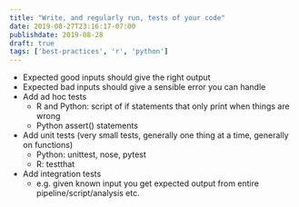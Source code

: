 ```yaml
---
title: "Write, and regularly run, tests of your code"
date: 2019-08-27T23:16:17-07:00
publishdate: 2019-08-28
draft: true
tags: ['best-practices', 'r', 'python']
---
```



- Expected good inputs should give the right output
- Expected bad inputs should give a sensible error you can handle
- Add ad hoc tests
    - R and Python: script of if statements that only print when things are wrong
    - Python assert() statements
- Add unit tests (very small tests, generally one thing at a time, generally on functions)
    - Python: unittest, nose, pytest
    - R: testthat
- Add integration tests
    - e.g. given known input you get expected output from entire pipeline/script/analysis etc.
